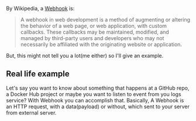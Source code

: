 By Wikipedia, a [Webhook](https://en.wikipedia.org/wiki/Webhook) is:
> A webhook in web development is a method of augmenting or altering the 
behavior of a web page, or web application, with custom callbacks. These 
callbacks may be maintained, modified, and managed by third-party users and 
developers who may not necessarily be affiliated with the originating website 
or application.

But, this might not tell you a lot(me either) so I'll give an example.

## Real life example
Let's say you want to know about something that happens at a GitHub repo, a
Docker Hub project or maybe you want to listen to event from you logs service?
With Webhook you can accomplish that. Basically, A Webhook is an HTTP request, 
with a data(payload) or without, which sent to your server from external server.
